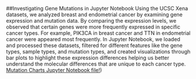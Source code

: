 ##Investigating Gene Mutations in Jupyter Notebook
Using the UCSC Xena datasets, we analyzed breast and endometrial cancer by examining gene expression and mutation data. By comparing the expression levels, we observed that certain genes were more frequently expressed in specific cancer types. For example, PIK3CA in breast cancer and TTN in endometrial cancer were appeared most frequently. In Jupyter Notebook, we loaded and processed these datasets, filtered for different features like the gene types, sample types, and mutation types, and created visualizations through bar plots to highlight these expression differences helping us better understand the molecular differences that are unique to each cancer type. 
[Mutation Charts Jupyter Notebook file!](https://github.com/rwang08/rwang08.github.io/blob/main/Untitled-2.html))
